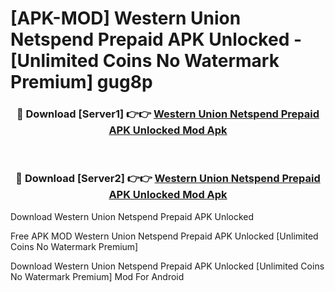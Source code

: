 # [APK-MOD] Western Union Netspend Prepaid APK Unlocked - [Unlimited Coins No Watermark Premium] gug8p



<div align="center">
<h3>🔴 Download [Server1] 👉👉 <a href="https://momento.my/?title=Western_Union_Netspend_Prepaid_APK_Unlocked">Western Union Netspend Prepaid APK Unlocked Mod Apk</a></h3><br>

<h3>🔴 Download [Server2] 👉👉 <a href="https://momento.my/?title=Western_Union_Netspend_Prepaid_APK_Unlocked">Western Union Netspend Prepaid APK Unlocked Mod Apk</a></h3>
</div>



Download Western Union Netspend Prepaid APK Unlocked 

Free APK MOD Western Union Netspend Prepaid APK Unlocked [Unlimited Coins No Watermark Premium]

Download Western Union Netspend Prepaid APK Unlocked [Unlimited Coins No Watermark Premium] Mod For Android

